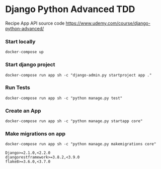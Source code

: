 # Django Python Advanced TDD
Recipe App API source code
https://www.udemy.com/course/django-python-advanced/

### Start locally
```
docker-compose up
```

### Start django project
```
docker-compose run app sh -c "django-admin.py startproject app ."
```

### Run Tests
```
docker-compose run app sh -c "python manage.py test"
```

### Create an App
```
docker-compose run app sh -c "python manage.py startapp core"
```

### Make migrations on app
```
docker-compose run app sh -c "python manage.py makemigrations core"
```



```
Django>=2.1.0,<2.2.0
djangorestframework>=3.8.2,<3.9.0
flake8>=3.6.0,<3.7.0
```